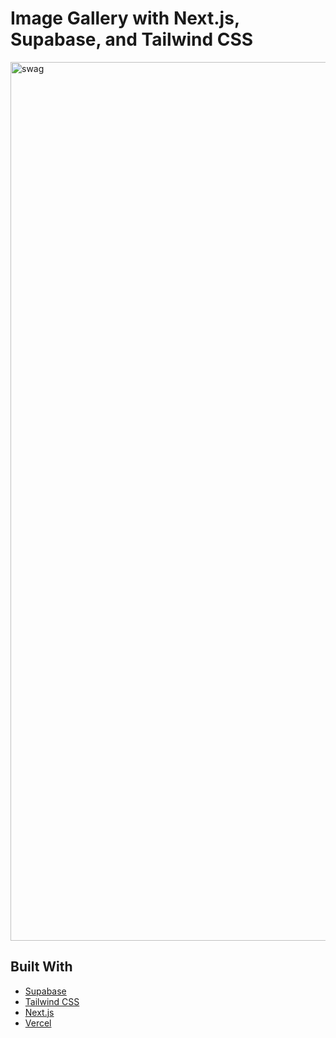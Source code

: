 

# Image Gallery with Next.js, Supabase, and Tailwind CSS



<img width="1406" alt="swag" src="https://images2.imgbox.com/af/92/nXeb6ScL_o.png">

## Built With

- [Supabase](https://supabase.com)
- [Tailwind CSS](https://tailwindcss.com)
- [Next.js](https://nextjs.org)
- [Vercel](https://vercel.com)
